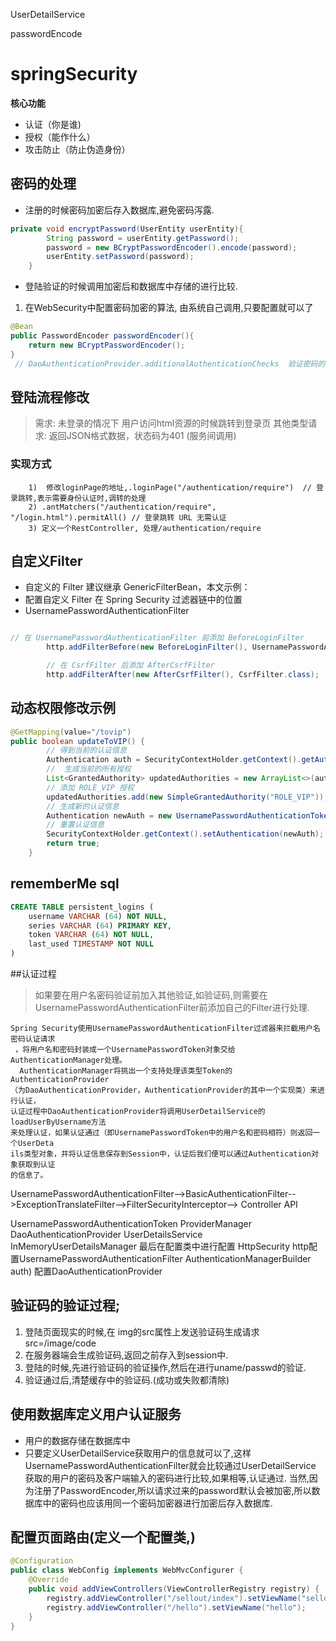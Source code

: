 UserDetailService

passwordEncode

# springSecurity

**核心功能** 

* 认证（你是谁)
* 授权（能作什么） 
* 攻击防止（防止伪造身份） 

##  密码的处理
* 注册的时候密码加密后存入数据库,避免密码泻露.
```java
private void encryptPassword(UserEntity userEntity){
        String password = userEntity.getPassword();
        password = new BCryptPasswordEncoder().encode(password);
        userEntity.setPassword(password);
    }
```


* 登陆验证的时候调用加密后和数据库中存储的进行比较.
1) 在WebSecurity中配置密码加密的算法, 由系统自己调用,只要配置就可以了
```java
@Bean
public PasswordEncoder passwordEncoder(){
    return new BCryptPasswordEncoder();
}
 // DaoAuthenticationProvider.additionalAuthenticationChecks  验证密码的有效行
```

## 登陆流程修改
> 需求: 未登录的情况下
>    用户访问html资源的时候跳转到登录页
>    其他类型请求: 返回JSON格式数据，状态码为401 (服务间调用)

### 实现方式 
```
    1)  修改loginPage的地址,.loginPage("/authentication/require")  // 登录跳转,表示需要身份认证时,调转的处理
    2) .antMatchers("/authentication/require", "/login.html").permitAll() // 登录跳转 URL 无需认证
    3) 定义一个RestController, 处理/authentication/require
```


## 自定义Filter
* 自定义的 Filter 建议继承 GenericFilterBean，本文示例：
* 配置自定义 Filter 在 Spring Security 过滤器链中的位置
* UsernamePasswordAuthenticationFilter
```java

// 在 UsernamePasswordAuthenticationFilter 前添加 BeforeLoginFilter
        http.addFilterBefore(new BeforeLoginFilter(), UsernamePasswordAuthenticationFilter.class);

        // 在 CsrfFilter 后添加 AfterCsrfFilter
        http.addFilterAfter(new AfterCsrfFilter(), CsrfFilter.class);
```

## 动态权限修改示例
```java
@GetMapping(value="/tovip")
public boolean updateToVIP() {
        // 得到当前的认证信息
        Authentication auth = SecurityContextHolder.getContext().getAuthentication();
        //  生成当前的所有授权
        List<GrantedAuthority> updatedAuthorities = new ArrayList<>(auth.getAuthorities());
        // 添加 ROLE_VIP 授权
        updatedAuthorities.add(new SimpleGrantedAuthority("ROLE_VIP"));
        // 生成新的认证信息
        Authentication newAuth = new UsernamePasswordAuthenticationToken(auth.getPrincipal(), auth.getCredentials(), updatedAuthorities);
        // 重置认证信息
        SecurityContextHolder.getContext().setAuthentication(newAuth);
        return true;
    }
```

## rememberMe sql
```sql
CREATE TABLE persistent_logins (
    username VARCHAR (64) NOT NULL,
    series VARCHAR (64) PRIMARY KEY,
    token VARCHAR (64) NOT NULL,
    last_used TIMESTAMP NOT NULL
)
```

##认证过程
> 如果要在用户名密码验证前加入其他验证,如验证码,则需要在UsernamePasswordAuthenticationFilter前添加自己的Filter进行处理.

```
Spring Security使用UsernamePasswordAuthenticationFilter过滤器来拦截用户名密码认证请求
 ，将用户名和密码封装成一个UsernamePasswordToken对象交给AuthenticationManager处理。
  AuthenticationManager将挑出一个支持处理该类型Token的AuthenticationProvider
（为DaoAuthenticationProvider，AuthenticationProvider的其中一个实现类）来进行认证，
认证过程中DaoAuthenticationProvider将调用UserDetailService的loadUserByUsername方法
来处理认证，如果认证通过（即UsernamePasswordToken中的用户名和密码相符）则返回一个UserDeta
ils类型对象，并将认证信息保存到Session中，认证后我们便可以通过Authentication对象获取到认证
的信息了。
```


UsernamePasswordAuthenticationFilter-->BasicAuthenticationFilter-->ExceptionTranslateFilter-->FilterSecurityInterceptor--> Controller API

UsernamePasswordAuthenticationToken
ProviderManager
DaoAuthenticationProvider
UserDetailsService
InMemoryUserDetailsManager
最后在配置类中进行配置
HttpSecurity http配置UsernamePasswordAuthenticationFilter
AuthenticationManagerBuilder auth) 配置DaoAuthenticationProvider

## 验证码的验证过程;
1) 登陆页面现实的时候,在 img的src属性上发送验证码生成请求 src=/image/code
2) 在服务器端会生成验证码,返回之前存入到session中.
3) 登陆的时候,先进行验证码的验证操作,然后在进行uname/passwd的验证.
4) 验证通过后,清楚缓存中的验证码.(成功或失败都清除)


## 使用数据库定义用户认证服务
* 用户的数据存储在数据库中
* 只要定义UserDetailService获取用户的信息就可以了,这样UsernamePasswordAuthenticationFilter就会比较通过UserDetailService 获取的用户的密码及客户端输入的密码进行比较,如果相等,认证通过. 当然,因为注册了PasswordEncoder,所以请求过来的password默认会被加密,所以数据库中的密码也应该用同一个密码加密器进行加密后存入数据库.


## 配置页面路由(定义一个配置类,)
```java
@Configuration
public class WebConfig implements WebMvcConfigurer {
    @Override
    public void addViewControllers(ViewControllerRegistry registry) {
        registry.addViewController("/sellout/index").setViewName("sellout/index");
        registry.addViewController("/hello").setViewName("hello");
    }
}
```
